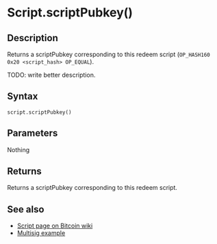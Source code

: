 # Script.scriptPubkey()

## Description

Returns a scriptPubkey corresponding to this redeem script (`OP_HASH160 0x20 <script_hash> OP_EQUAL`). 

TODO: write better description.

## Syntax

`script.scriptPubkey()`

## Parameters

Nothing

## Returns

Returns a scriptPubkey corresponding to this redeem script.

## See also

- [Script page on Bitcoin wiki](https://en.bitcoin.it/wiki/Script)
- [Multisig example](../../examples/08.Multisig/08.Multisig.ino)
